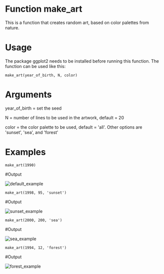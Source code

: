 # Function make_art 
This is a function that creates random art, based on color palettes from nature. 

# Usage 
The package ggplot2 needs to be installed before running this function. The function can be used like this: 
```
make_art(year_of_birth, N, color)
```

# Arguments
year_of_birth = set the seed

N = number of lines to be used in the artwork, default = 20

color = the color palette to be used, default = 'all'. Other options are 'sunset', 'sea', and 'forest'

# Examples
```
make_art(1990)
```
#Output

![default_example](https://user-images.githubusercontent.com/94177286/151558867-29bae96b-6890-4136-8d0e-22858dcebdb9.jpeg)

```
make_art(1998, 95, 'sunset')
```
#Output

![sunset_example](https://user-images.githubusercontent.com/94177286/151558113-3e8b7a53-5417-4dfa-a84e-21b2c141e649.jpeg)

```
make_art(2000, 200, 'sea')
```
#Output

![sea_example](https://user-images.githubusercontent.com/94177286/151558527-35314c10-7160-4903-b9a5-40a3d599b92a.jpeg)

```
make_art(1994, 12, 'forest')
```
#Output

![forest_example](https://user-images.githubusercontent.com/94177286/151559313-1b54a801-c8d3-4beb-ae7f-c21da2dc5158.jpeg)


